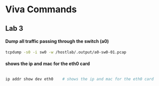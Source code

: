 # Viva Commands

## Lab 3

#### Dump all traffic passing through the switch (a0)
``` sh
tcpdump -s0 -i sw0 -w /hostlab/.output/a0-sw0-01.pcap
```

#### shows the ip and mac for the eth0 card
``` sh

ip addr show dev eth0    # shows the ip and mac for the eth0 card
```


